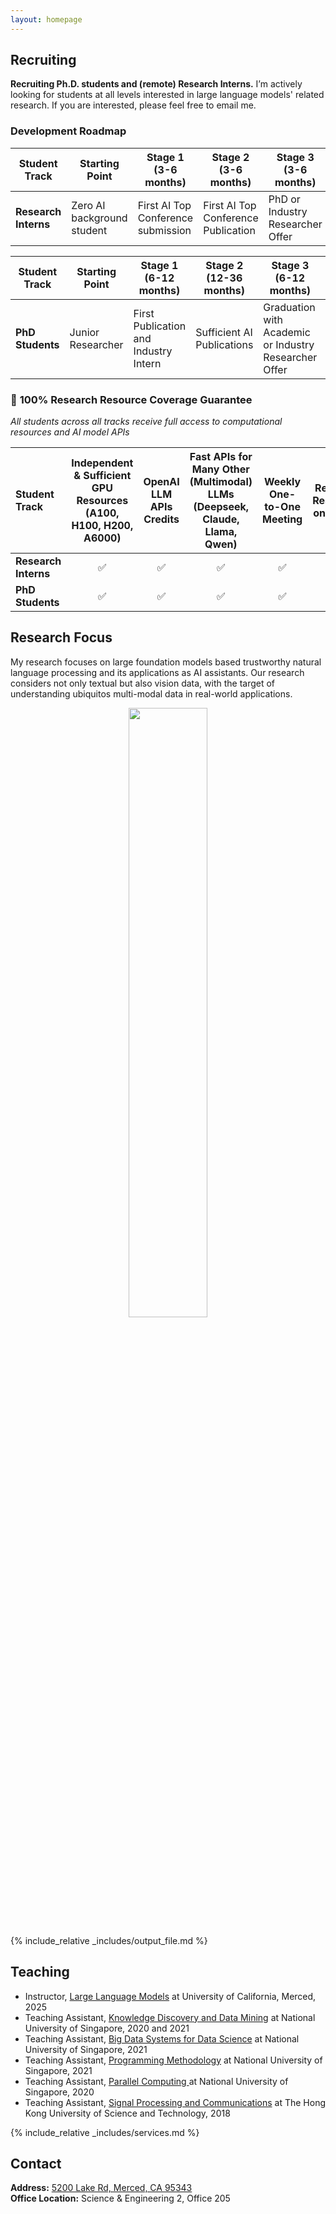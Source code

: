```yaml
---
layout: homepage
---
```


## Recruiting

**Recruiting Ph.D. students and (remote) Research Interns.** I’m actively looking for students at all levels interested in large language models' related research. If you are interested, please feel free to email me.<br>

### Development Roadmap

| Student Track | Starting Point | Stage 1 (3-6 months) | Stage 2 (3-6 months) | Stage 3 (3-6 months) | Final Outcome |
|-------|----------------|----------------------|----------------------|----------------------|---------------|
| **Research Interns** | Zero AI background student | First AI Top Conference submission | First AI Top Conference Publication | PhD or Industry Researcher Offer | Career Launch |

| Student Track | Starting Point | Stage 1 (6-12 months) | Stage 2 (12-36 months) | Stage 3 (6-12 months) | Final Outcome |
|-------|----------------|----------------------|----------------------|----------------------|---------------|
| **PhD Students** | Junior Researcher | First Publication and Industry Intern | Sufficient AI Publications | Graduation with Academic or Industry Researcher Offer | Career Success |

### 🎯 **100% Research Resource Coverage Guarantee**
*All students across all tracks receive full access to computational resources and AI model APIs*

| Student Track | **Independent & Sufficient GPU Resources (A100, H100, H200, A6000)** | **OpenAI LLM APIs Credits** | **Fast APIs for Many Other (Multimodal) LLMs (Deepseek, Claude, Llama, Qwen)** | **Weekly One-to-One Meeting** | **Real-time Responses on Wechat** |
|:--|:--:|:--:|:--:|:--:|:--:|
| **Research Interns** | ✅ | ✅ | ✅ | ✅ | ✅ |
| **PhD Students** | ✅ | ✅ | ✅ | ✅ | ✅ |

<!-- ## Main Experience

**University of California, Merced**, Jan. 2025 - Present  
Assistant Professor  

**UCLA NLP Lab**, Sep. 2023 - Dec. 2024  
Postdoc  
Advisor: Kai-Wei Chang, Nanyun Peng  

**Amazon (Seattle)**, Sep. 2022 - Sep. 2023  
Applied Scientist  

**National University of Singapore**, Jul. 2019 - Mar. 2023  
Ph.D. Student  
Advisor: Bryan Hooi, Muhao Chen  

**Hong Kong University of Science and Technology**, Aug. 2017 - Jun. 2019  
M.Phil. Student  

**Southeast University**, Aug. 2013 - Jun. 2017  
Undergraduate Student  
Main Advisor: Shi Jin, Liang An, Qinzhen Xu, Yuanfang Li, Qiao Wang, etc. -->

## Research Focus

My research focuses on large foundation models based trustworthy natural language processing and its applications as AI assistants. Our research considers not only textual but also vision data, with the target of understanding ubiquitos multi-modal data in real-world applications.<br> 

<p align="center">
<img src='person_logo.png' width = "50%">
</p>

{% include_relative _includes/output_file.md %}


## Teaching
- Instructor, [Large Language Models](https://wangywust.github.io/llm-course-2025) at University of California, Merced, 2025
- Teaching Assistant, [Knowledge Discovery and Data Mining](https://nusmods.com/modules/CS5228/knowledge-discovery-and-data-mining) at National University of Singapore, 2020 and 2021
- Teaching Assistant, [Big Data Systems for Data Science](https://nusmods.com/modules/CS5228/knowledge-discovery-and-data-mining) at National University of Singapore, 2021
- Teaching Assistant, [Programming Methodology](https://nusmods.com/modules/CS5228/knowledge-discovery-and-data-mining) at National University of Singapore, 2021
- Teaching Assistant, [Parallel Computing ](https://nusmods.com/modules/CS3210/parallel-computing) at National University of Singapore, 2020
- Teaching Assistant, [Signal Processing and Communications](https://nusmods.com/modules/CS5228/knowledge-discovery-and-data-mining) at The Hong Kong University of Science and Technology, 2018

{% include_relative _includes/services.md %}

## Contact
**Address:** [5200 Lake Rd, Merced, CA 95343](https://g.co/kgs/4tVi9BQ)
<br>
**Office Location:**  Science & Engineering 2, Office 205